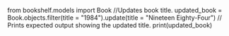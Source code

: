 from bookshelf.models import Book
//Updates book title.
updated_book = Book.objects.filter(title = "1984").update(title = "Nineteen Eighty-Four")
// Prints expected output showing the updated title.
print(updated_book)